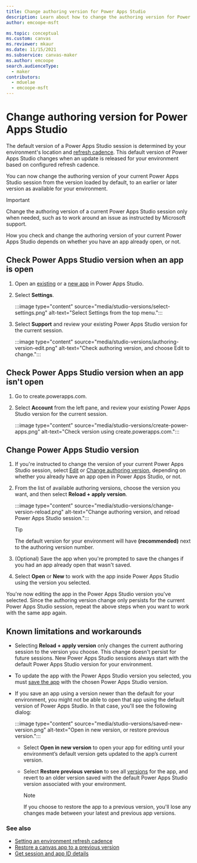 ```yaml
---
title: Change authoring version for Power Apps Studio
description: Learn about how to change the authoring version for Power Apps Studio.
author: emcoope-msft

ms.topic: conceptual
ms.custom: canvas
ms.reviewer: mkaur
ms.date: 11/15/2021
ms.subservice: canvas-maker
ms.author: emcoope
search.audienceType: 
  - maker
contributors:
  - mduelae
  - emcoope-msft
---
```


# Change authoring version for Power Apps Studio

The default version of a Power Apps Studio session is determined by your environment's location and [refresh cadence](/power-platform/admin/create-environment#setting-an-environment-refresh-cadence). This default version of Power Apps Studio changes when an update is released for your environment based on configured refresh cadence.

You can now change the authoring version of your current Power Apps Studio session from the version loaded by default, to an earlier or later version as available for your environment.

> [!IMPORTANT]
> Change the authoring version of a current Power Apps Studio session only when needed, such as to work around an issue as instructed by Microsoft support.

How you check and change the authoring version of your current Power Apps Studio depends on whether you have an app already open, or not.

## Check Power Apps Studio version when an app is open

1. Open an [existing](edit-app.md) or a [new app](data-platform-create-app.md) in Power Apps Studio.

1. Select **Settings**.

    :::image type="content" source="media/studio-versions/select-settings.png" alt-text="Select Settings from the top menu.":::

1. Select **Support** and review your existing Power Apps Studio version for the current session.

    :::image type="content" source="media/studio-versions/authoring-version-edit.png" alt-text="Check authoring version, and choose Edit to change.":::

## Check Power Apps Studio version when an app isn't open

1. Go to create.powerapps.com.

1. Select **Account** from the left pane, and review your existing Power Apps Studio version for the current session.

    :::image type="content" source="media/studio-versions/create-power-apps.png" alt-text="Check version using create.powerapps.com.":::

## Change Power Apps Studio version

1. If you're instructed to change the version of your current Power Apps Studio session, select [Edit](#check-power-apps-studio-version-when-an-app-is-open) or [Change authoring version](#check-power-apps-studio-version-when-an-app-isnt-open), depending on whether you already have an app open in Power Apps Studio, or not.

1. From the list of available authoring versions, choose the version you want, and then select **Reload + apply version**.

    :::image type="content" source="media/studio-versions/change-version-reload.png" alt-text="Change authoring version, and reload Power Apps Studio session.":::

    > [!TIP]
    > The default version for your environment will have **(recommended)** next to the authoring version number.

1. (Optional) Save the app when you're prompted to save the changes if you had an app already open that wasn't saved.

1. Select **Open** or **New** to work with the app inside Power Apps Studio using the version you selected.

You're now editing the app in the Power Apps Studio version you've selected. Since the authoring version change only persists for the current Power Apps Studio session, repeat the above steps when you want to work with the same app again.

## Known limitations and workarounds

- Selecting **Reload + apply version** only changes the current authoring session to the version you choose. This change doesn't persist for future sessions. New Power Apps Studio sessions always start with the default Power Apps Studio version for your environment.
- To update the app with the Power Apps Studio version you selected, you must [save the app](save-publish-app.md) with the chosen Power Apps Studio version.
- If you save an app using a version newer than the default for your environment, you might not be able to open that app using the default version of Power Apps Studio. In that case, you'll see the following dialog:

    :::image type="content" source="media/studio-versions/saved-new-version.png" alt-text="Open in new version, or restore previous version.":::

    - Select **Open in new version** to open your app for editing until your environment’s default version gets updated to the app’s current version.

    - Select **Restore previous version** to see all [versions](restore-an-app.md) for the app, and revert to an older version saved with the default Power Apps Studio version associated with your environment.

        > [!NOTE]
        > If you choose to restore the app to a previous version, you'll lose any changes made between your latest and previous app versions.

### See also

- [Setting an environment refresh cadence](/power-platform/admin/create-environment#setting-an-environment-refresh-cadence)
- [Restore a canvas app to a previous version](restore-an-app.md)
- [Get session and app ID details](get-sessionid.md)
